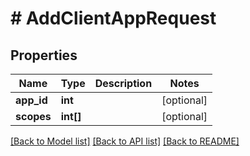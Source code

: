 # # AddClientAppRequest

## Properties

Name | Type | Description | Notes
------------ | ------------- | ------------- | -------------
**app_id** | **int** |  | [optional]
**scopes** | **int[]** |  | [optional]

[[Back to Model list]](../../README.md#models) [[Back to API list]](../../README.md#endpoints) [[Back to README]](../../README.md)
